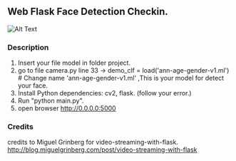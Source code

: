 
## Web Flask Face Detection Checkin.


![Alt Text](https://i.ibb.co/swWT9y8/Screen-Shot-2563-07-22-at-12-11-52.png)


### Description

1. Insert your file model in folder project.
2. go to file camera.py line 33 -> demo_clf = load('ann-age-gender-v1.ml') # Change name 'ann-age-gender-v1.ml' ,This is your model for detect your face.
3. Install Python dependencies: cv2, flask. (follow your error.)
4. Run "python main.py".
5. open browser http://0.0.0.0:5000 

### Credits
credits to Miguel Grinberg for video-streaming-with-flask. 
http://blog.miguelgrinberg.com/post/video-streaming-with-flask




